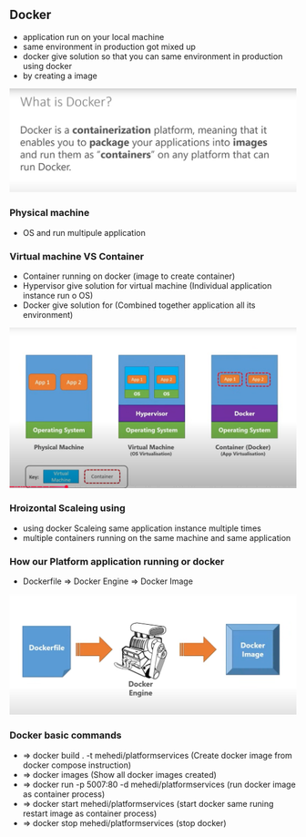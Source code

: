## Docker 

- application run on your local machine 
- same environment in production got mixed up
- docker give solution so that you can same environment in production using docker
- by creating a image

<img src="img/019.png">

### Physical machine

- OS and run multipule application 


### Virtual machine VS Container

- Container running on docker (image to create container)
- Hypervisor give solution for virtual machine (Individual application instance run o OS)
- Docker give solution for (Combined together application all its environment)

<img src="img/020.png">

### Hroizontal Scaleing using 

- using docker Scaleing same application instance multiple times
- multiple containers running on the same machine and same application

### How our Platform application running or docker

- Dockerfile => Docker Engine => Docker Image

<img src="img/021.png">


### Docker basic commands 

- => docker build . -t mehedi/platformservices   (Create docker image from docker compose instruction)
- => docker images   (Show all docker images created)
- => docker run -p 5007:80 -d mehedi/platformservices  (run docker image as container process)
- => docker start mehedi/platformservices  (start docker same runing restart image as container process)
- => docker stop mehedi/platformservices (stop docker)

